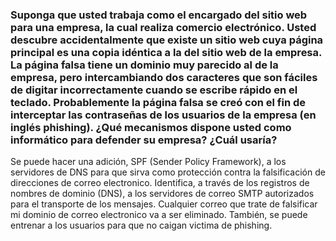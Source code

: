 ### Suponga que usted trabaja como el encargado del sitio web para una empresa, la cual realiza comercio electrónico. Usted descubre accidentalmente que existe un sitio web cuya página principal es una copia idéntica a la del sitio web de la empresa. La página falsa tiene un dominio muy parecido al de la empresa, pero intercambiando dos caracteres que son fáciles de digitar incorrectamente cuando se escribe rápido en el teclado. Probablemente la página falsa se creó con el fin de interceptar las contraseñas de los usuarios de la empresa (en inglés phishing). ¿Qué mecanismos dispone usted como informático para defender su empresa? ¿Cuál usaría?

Se puede hacer una adición,  SPF (Sender Policy Framework), a los servidores de DNS para que sirva como protección  contra la falsificación de direcciones de correo electronico. Identifica, a través de los registros de nombres de dominio (DNS), a los servidores de correo SMTP autorizados para el transporte de los mensajes. Cualquier correo que trate de falsificar  mi dominio de correo electronico va a ser eliminado. También, se puede entrenar a los usuarios para que no caigan victima de phishing.
